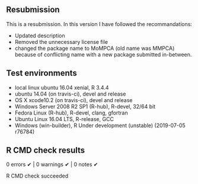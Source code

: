 ## Resubmission
This is a resubmission. In this version I have followed the recommandations:
* Updated description
* Removed the unnecessary license file
* changed the package name to MoMPCA (old name was MMPCA) because of conflicting name
  with a new package submitted in-between.


## Test environments
* local linux ubuntu 16.04 xenial, R 3.4.4
* ubuntu 14.04 (on travis-ci), devel and release
* OS X xcode10.2 (on travis-ci), devel and release
* Windows Server 2008 R2 SP1 (R-hub), R-devel, 32/64 bit 
* Fedora Linux (R-hub), R-devel, clang, gfortran
* Ubuntu Linux 16.04 LTS, R-release, GCC
* Windows (win-builder), R Under development (unstable) (2019-07-05 r76784)

## R CMD check results
0 errors ✔ | 0 warnings ✔ | 0 notes ✔

R CMD check succeeded

